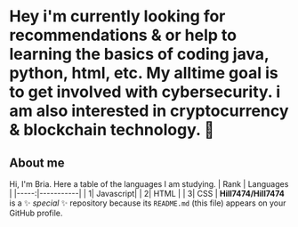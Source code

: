 # Hey i'm currently looking for recommendations & or help to learning the basics of coding java, python, html, etc. My alltime goal is to get involved with cybersecurity. i am also interested in cryptocurrency & blockchain technology. 👋
## About me

Hi, I'm Bria. Here a table of the languages I am studying.
| Rank | Languages |
|-----:|-----------|
|     1| Javascript|
|     2| HTML    |
|     3| CSS       |
**Hill7474/Hill7474** is a ✨ _special_ ✨ repository because its `README.md` (this file) appears on your GitHub profile.

